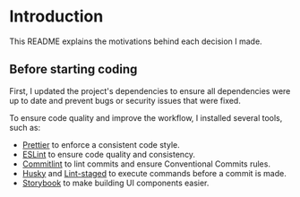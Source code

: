 # Introduction

This README explains the motivations behind each decision I made.

## Before starting coding

First, I updated the project's dependencies to ensure all dependencies were up to date and prevent bugs or security issues that were fixed.

To ensure code quality and improve the workflow, I installed several tools, such as:

- [Prettier](https://github.com/prettier/prettier) to enforce a consistent code style.
- [ESLint](https://github.com/eslint/eslint) to ensure code quality and consistency.
- [Commitlint](https://github.com/conventional-changelog/commitlint) to lint commits and ensure Conventional Commits rules.
- [Husky](https://github.com/typicode/husky) and [Lint-staged](https://github.com/okonet/lint-staged) to execute commands before a commit is made.
- [Storybook](https://github.com/storybookjs/storybook) to make building UI components easier.
